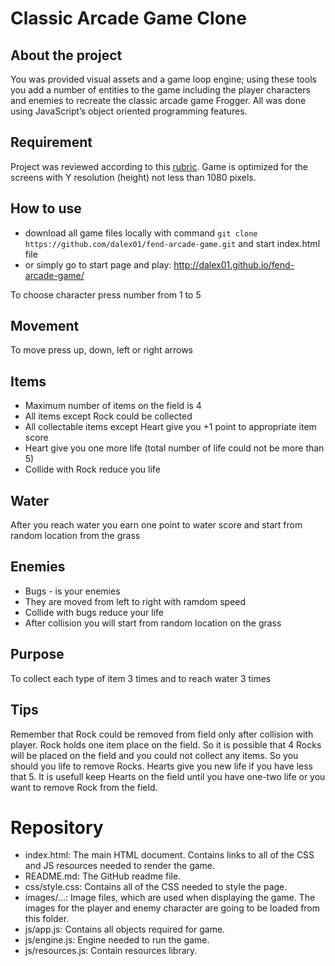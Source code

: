 # Classic Arcade Game Clone

## About the project

You was provided visual assets and a game loop engine; using these tools you add a number of entities to the game including the player characters and enemies to recreate the classic arcade game Frogger. All was done using JavaScript’s object oriented programming features.

## Requirement

Project was reviewed according to this [rubric](http://i.imgur.com/6qFLn8r.png).
Game is optimized for the screens with Y resolution (height) not less than 1080 pixels.

## How to use

* download all game files locally with command `git clone https://github.com/dalex01/fend-arcade-game.git` and start index.html file
* or simply go to start page and play: http://dalex01.github.io/fend-arcade-game/

To choose character press number from 1 to 5

## Movement

To move press up, down, left or right arrows

## Items

* Maximum number of items on the field is 4
* All items except Rock could be collected
* All collectable items except Heart give you +1 point to appropriate item score
* Heart give you one more life (total number of life could not be more than 5)
* Collide with Rock reduce you life

## Water

After you reach water you earn one point to water score and start from random location from the grass

## Enemies

* Bugs - is your enemies
* They are moved from left to right with ramdom speed
* Collide with bugs reduce your life
* After collision you will start from random location on the grass

## Purpose

To collect each type of item 3 times and to reach water 3 times

## Tips

Remember that Rock could be removed from field only after collision with player.
Rock holds one item place on the field. So it is possible that 4 Rocks will be placed on the field and you could not collect any items. So you should you life to remove Rocks.
Hearts give you new life if you have less that 5. It is usefull keep Hearts on the field until you have one-two life or you want to remove Rock from the field.

# Repository

* index.html: The main HTML document. Contains links to all of the CSS and JS resources needed to render the game.
* README.md: The GitHub readme file.
* css/style.css: Contains all of the CSS needed to style the page.
* images/...:  Image files, which are used when displaying the game. The images for the player and enemy character are going to be loaded from this folder.
* js/app.js: Contains all objects required for game.
* js/engine.js: Engine needed to run the game.
* js/resources.js: Contain resources library.
